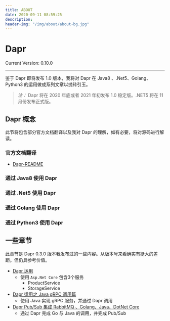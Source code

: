 ```yaml
---
title: ABOUT
date: 2020-09-11 08:59:25
description: 
header-img: "/img/about/about-bg.jpg"
---
```


# Dapr

Current Version: 0.10.0

---
鉴于 Dapr 即将发布 1.0 版本，我将对 Dapr 在 Java8 、.Net5、Golang、Python3 的运用做成系列文章以抛砖引玉。

> *注：* Dapr 将在 2020 年底或者 2021 年初发布 1.0 稳定版。.NET5 将在 11 月份发布正式版。

## Dapr 概念

此节将包含部分官方文档翻译以及我对 Dapr 的理解，如有必要，将对源码进行解读。

### 官方文档翻译

- [Dapr-README](dapr/介绍.md)

### 通过 Java8 使用 Dapr

### 通过 .Net5 使用 Dapr

### 通过 Golang 使用 Dapr

### 通过 Python3 使用 Dapr

## 一些章节

此章节是 Dapr 0.3.0 版本我发布过的一些内容。从版本号来看确实有挺大的差距。但仍具参考价值。

- [Dapr 运用](https://www.cnblogs.com/Zhang-Xiang/p/12035354.html)
  - 使用 `Asp.Net Core` 包含3个服务
    - ProductService
    - StorageService
- [Dapr 运用之 Java gRPC 调用篇](https://www.cnblogs.com/Zhang-Xiang/p/12058097.html)
  - 使用 Java 实现 gRPC 服务，并通过 Dapr 调用
- [Dapr Pub/Sub 集成 RabbitMQ 、Golang、Java、DotNet Core](https://www.cnblogs.com/Zhang-Xiang/p/12106577.html)
  - 通过 Dapr 完成 Go 与 Java 的调用，并完成 Pub/Sub
